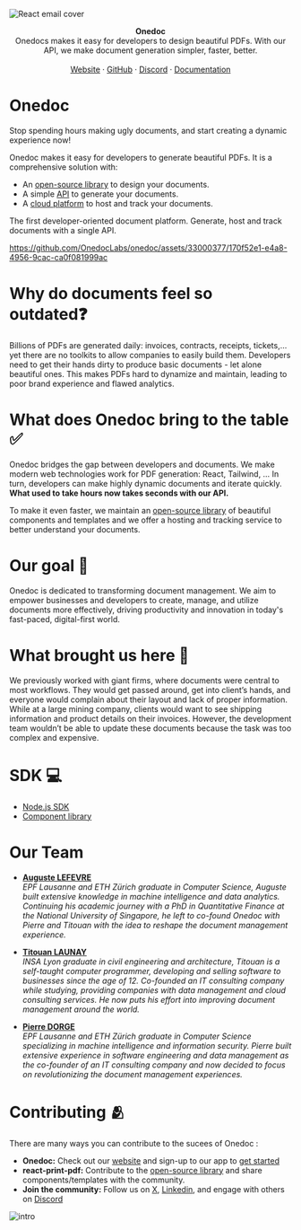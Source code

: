 ![React email cover](https://pbs.twimg.com/profile_banners/1733139456645795840/1705969228/1500x500)

<div align="center"><strong>Onedoc</strong></div>
<div align="center">Onedocs makes it easy for developers to design beautiful PDFs. With our API, we make document generation simpler, faster, better.</div>
<br />
<div align="center">
<a href="https://www.onedoclabs.com/">Website</a> 
<span> · </span>
<a href="https://github.com/OnedocLabs/react-print">GitHub</a> 
<span> · </span>
<a href="https://discord.com/invite/uRJE6e2rgr">Discord</a>
<span> · </span>
<a href="https://docs.onedoclabs.com">Documentation</a>
</div>

# Onedoc
Stop spending hours making ugly documents, and start creating a dynamic experience now!

Onedoc makes it easy for developers to generate beautiful PDFs. It is a comprehensive solution with:

* An [open-source library](https://github.com/OnedocLabs/react-print-pdf) to design your documents.
* A simple [API](https://docs.onedoclabs.com/api-reference/introduction) to generate your documents.
* A [cloud platform](https://app.onedoclabs.com/) to host and track your documents.


The first developer-oriented document platform. Generate, host and track documents with a single API.

https://github.com/OnedocLabs/onedoc/assets/33000377/170f52e1-e4a8-4956-9cac-ca0f081999ac


# Why do documents feel so outdated❓

Billions of PDFs are generated daily: invoices, contracts, receipts, tickets,… yet there are no toolkits to allow companies to easily build them. Developers need to get their hands dirty to produce basic documents - let alone beautiful ones. This makes PDFs hard to dynamize and maintain, leading to poor brand experience and flawed analytics.

# What does Onedoc bring to the table ✅ 
Onedoc bridges the gap between developers and documents. We make modern web technologies work for PDF generation: React, Tailwind, … In turn, developers can make highly dynamic documents and iterate quickly. **What used to take hours now takes seconds with our API.**

To make it even faster, we maintain an [open-source library](https://github.com/OnedocLabs/react-print-pdf) of beautiful components and templates and we offer a hosting and tracking service to better understand your documents.

# Our goal 🎯

Onedoc is dedicated to transforming document management. We aim to empower businesses and developers to create, manage, and utilize documents more effectively, driving productivity and innovation in today's fast-paced, digital-first world.

# What brought us here 🧐

We previously worked with giant firms, where documents were central to most workflows. They would get passed around, get into client’s hands, and everyone would complain about their layout and lack of proper information. While at a large mining company, clients would want to see shipping information and product details on their invoices. However, the development team wouldn’t be able to update these documents because the task was too complex and expensive.

# SDK 💻

- [Node.js SDK](https://www.npmjs.com/package/@onedoc/client)
- [Component library](https://www.npmjs.com/package/@onedoc/react-print)

# Our Team


- **[Auguste LEFEVRE](https://www.linkedin.com/in/augustelefevre/)**  
  *EPF Lausanne and ETH Zürich graduate in Computer Science, Auguste built extensive knowledge in machine intelligence and data analytics. Continuing his academic journey with a PhD in Quantitative Finance at the National University of Singapore, he left to co-found Onedoc with Pierre and Titouan with the idea to reshape the document management experience.*

- **[Titouan LAUNAY](https://www.linkedin.com/in/titouan-launay/)**  
  *INSA Lyon graduate in civil engineering and architecture, Titouan is a self-taught computer programmer, developing and selling software to businesses since the age of 12. Co-founded an IT consulting company while studying, providing companies with data management and cloud consulting services. He now puts his effort into improving document management around the world.*

- **[Pierre DORGE](https://www.linkedin.com/in/pierre-dorge-3372bb16a/)**  
  *EPF Lausanne and ETH Zürich graduate in Computer Science specializing in machine intelligence and information security. Pierre built extensive experience in software engineering and data management as the co-founder of an IT consulting company and now decided to focus on revolutionizing the document management experiences.*

# Contributing 🫂
There are many ways you can contribute to the sucees of Onedoc :

* **Onedoc:** Check out our [website](https://www.onedoclabs.com/) and sign-up to our app to [get started](https://app.onedoclabs.com/)
* **react-print-pdf:** Contribute to the [open-source library](https://github.com/OnedocLabs/react-print-pdf) and share components/templates with the community.
* **Join the community:** Follow us on [X](https://twitter.com/Onedoclabs), [Linkedin](https://www.linkedin.com/company/onedoclabs/), and engage with others on [Discord](https://discord.com/invite/uRJE6e2rgr)


![intro](https://github.com/OnedocLabs/onedoc/assets/33000377/ee77e121-e1df-4b43-8684-53a1bcc9fc8b)

